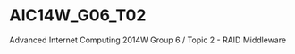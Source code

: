 AIC14W_G06_T02
==============

Advanced Internet Computing 2014W Group 6 / Topic 2 - RAID Middleware

